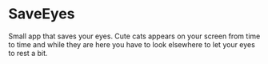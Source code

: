 # SaveEyes
Small app that saves your eyes. Cute cats appears on your screen from time to time and while they are here you have to look elsewhere to let your eyes to rest a bit.
